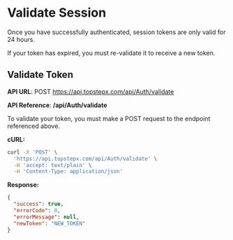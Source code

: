 # Validate Session

Once you have successfully authenticated, session tokens are only valid for 24 hours.

If your token has expired, you must re-validate it to receive a new token.

## Validate Token

**API URL**: POST https://api.topstepx.com/api/Auth/validate

**API Reference**: **/api/Auth/validate**

To validate your token, you must make a POST request to the endpoint referenced above.

**cURL:**
```bash
curl -X 'POST' \
  'https://api.topstepx.com/api/Auth/validate' \
  -H 'accept: text/plain' \
  -H 'Content-Type: application/json'
```

**Response:**
```json
{
  "success": true,
  "errorCode": 0,
  "errorMessage": null,
  "newToken": "NEW_TOKEN"
}
```
  